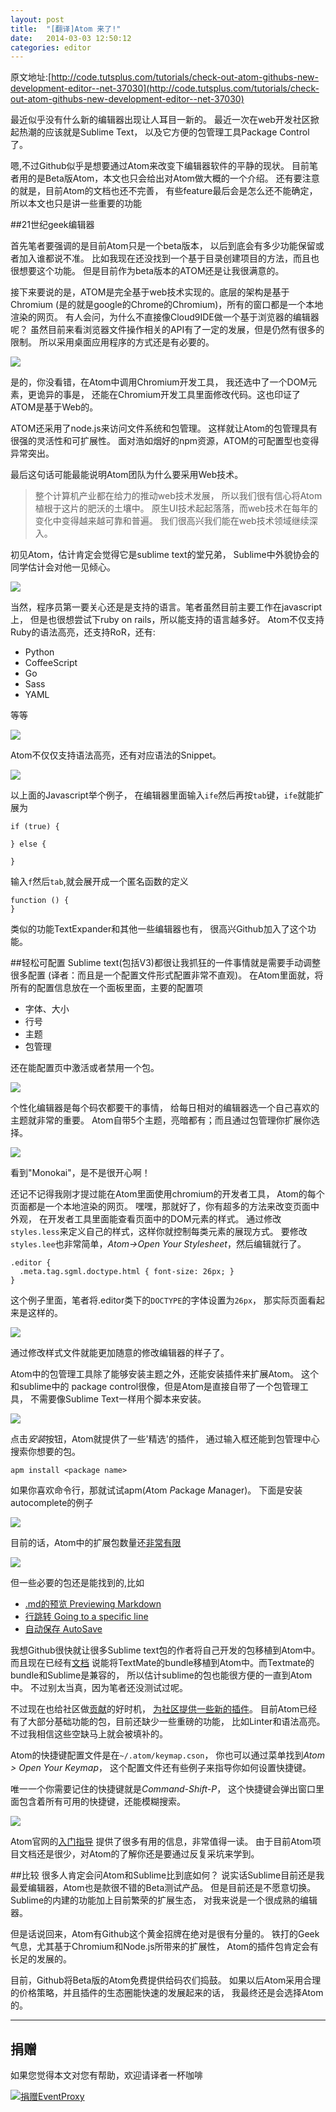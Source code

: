 ```yaml
---
layout: post
title:  "[翻译]Atom 来了!"
date:   2014-03-03 12:50:12
categories: editor
---
```

原文地址:[http://code.tutsplus.com/tutorials/check-out-atom-githubs-new-development-editor--net-37030](http://code.tutsplus.com/tutorials/check-out-atom-githubs-new-development-editor--net-37030)


最近似乎没有什么新的编辑器出现让人耳目一新的。
最近一次在web开发社区掀起热潮的应该就是Sublime Text，
以及它方便的包管理工具Package Control了。

嗯,不过Github似乎是想要通过Atom来改变下编辑器软件的平静的现状。
目前笔者用的是Beta版Atom，本文也只会给出对Atom做大概的一个介绍。
还有要注意的就是，目前Atom的文档也还不完善，
有些feature最后会是怎么还不能确定，所以本文也只是讲一些重要的功能

##21世纪geek编辑器

首先笔者要强调的是目前Atom只是一个beta版本，
以后到底会有多少功能保留或者加入谁都说不准。
比如我现在还没找到一个基于目录创建项目的方法，而且也很想要这个功能。
但是目前作为beta版本的ATOM还是让我很满意的。

接下来要说的是，ATOM是完全基于web技术实现的。底层的架构是基于Chromium
(是的就是google的Chrome的Chromium)，所有的窗口都是一个本地渲染的网页。
有人会问，为什么不直接像Cloud9IDE做一个基于浏览器的编辑器呢？
虽然目前来看浏览器文件操作相关的API有了一定的发展，但是仍然有很多的限制。
所以采用桌面应用程序的方式还是有必要的。

![](https://cdn.tutsplus.com/net/uploads/2014/02/atom-developer-tools.png)

是的，你没看错，在Atom中调用Chromium开发工具，
我还选中了一个DOM元素，更诡异的事是，
还能在Chromium开发工具里面修改代码。这也印证了ATOM是基于Web的。

ATOM还采用了node.js来访问文件系统和包管理。
这样就让Atom的包管理具有很强的灵活性和可扩展性。
面对浩如烟好的npm资源，ATOM的可配置型也变得异常突出。

最后这句话可能最能说明Atom团队为什么要采用Web技术。
>整个计算机产业都在给力的推动web技术发展，
所以我们很有信心将Atom植根于这片的肥沃的土壤中。
原生UI技术起起落落，而web技术在每年的变化中变得越来越可靠和普遍。
我们很高兴我们能在web技术领域继续深入。


初见Atom，估计肯定会觉得它是sublime text的堂兄弟，
Sublime中外貌协会的同学估计会对他一见倾心。

![](https://cdn.tutsplus.com/net/uploads/2014/02/atom-full.png)

当然，程序员第一要关心还是是支持的语言。笔者虽然目前主要工作在javascript上，
但是也很想尝试下ruby on rails，所以能支持的语言越多好。
Atom不仅支持Ruby的语法高亮，还支持RoR，还有:

* Python
* CoffeeScript
* Go
* Sass
* YAML

等等

![](https://cdn.tutsplus.com/net/uploads/2014/02/atom-languages.png)


Atom不仅仅支持语法高亮，还有对应语法的Snippet。

![](https://cdn.tutsplus.com/net/uploads/2014/02/atom-js.png)

以上面的Javascript举个例子，
在编辑器里面输入``ife``然后再按``tab``键，``ife``就能扩展为
```
if (true) {

} else {

}
```
输入``f``然后``tab``,就会展开成一个匿名函数的定义

```
function () {
}
```

类似的功能TextExpander和其他一些编辑器也有，
很高兴Github加入了这个功能。

##轻松可配置
Sublime text(包括V3)都很让我抓狂的一件事情就是需要手动调整很多配置
(译者：而且是一个配置文件形式配置非常不直观)。
在Atom里面就，将所有的配置信息放在一个面板里面，主要的配置项

* 字体、大小
* 行号
* 主题
* 包管理

还在能配置页中激活或者禁用一个包。

![](https://cdn.tutsplus.com/net/uploads/2014/02/atom-settings.png)

个性化编辑器是每个码农都要干的事情，
给每日相对的编辑器选一个自己喜欢的主题就非常的重要。
Atom自带5个主题，亮暗都有；而且通过包管理你扩展你选择。

![](https://cdn.tutsplus.com/net/uploads/2014/02/atom-themes.png)

看到"Monokai"，是不是很开心啊！

还记不记得我刚才提过能在Atom里面使用chromium的开发者工具，
Atom的每个页面都是一个本地渲染的网页。
嘿嘿，那就好了，你有超多的方法来改变页面中外观，
在开发者工具里面能查看页面中的DOM元素的样式。
通过修改``styles.less``来定义自己的样式，这样你就控制每类元素的展现方式。
要修改``styles.lee``也非常简单，*Atom->Open Your Stylesheet*，然后编辑就行了。

```
.editor {
  .meta.tag.sgml.doctype.html { font-size: 26px; }
}
```

这个例子里面，笔者将.editor类下的``DOCTYPE``的字体设置为``26px``，
那实际页面看起来是这样的。

![](https://cdn.tutsplus.com/net/uploads/2014/02/atom-less.png)

通过修改样式文件就能更加随意的修改编辑器的样子了。

Atom中的包管理工具除了能够安装主题之外，还能安装插件来扩展Atom。
这个和sublime中的 package control很像，但是Atom是直接自带了一个包管理工具，
不需要像Sublime Text一样用个脚本来安装。

![](https://cdn.tutsplus.com/net/uploads/2014/02/atom-packages.png)

点击*安装*按钮，Atom就提供了一些'精选'的插件，
通过输入框还能到包管理中心搜索你想要的包。


```
apm install <package name>
```
如果你喜欢命令行，那就试试apm(*A*tom *P*ackage *M*anager)。
下面是安装autocomplete的例子

![](https://cdn.tutsplus.com/net/uploads/2014/02/atom-apm-install.png)

目前的话，Atom中的扩展包数量还[非常有限](https://atom.io/packages)

![](https://cdn.tutsplus.com/net/uploads/2014/02/atom-packages-registry.png)

但一些必要的包还是能找到的,比如

* [.md的预览 Previewing Markdown](https://atom.io/packages/markdown-preview)
* [行跳转 Going to a specific line](https://atom.io/packages/go-to-line)
* [自动保存 AutoSave](https://atom.io/packages/autosave)

我想Github很快就让很多Sublime text包的作者将自己开发的包移植到Atom中。
而且现在已经有[文档](https://atom.io/docs/v0.60.0/converting-a-text-mate-bundle)
说能将TextMate的bundle移植到Atom中。而Textmate的bundle和Sublime是兼容的，
所以估计sublime的包也能很方便的一直到Atom中。
不过别太当真，因为笔者还没测试过呢。

不过现在也给社区做[贡献](https://atom.io/docs/v0.60.0/contributing)的好时机，
[为社区提供一些新的插件](https://atom.io/docs/v0.60.0/creating-a-package)。
目前Atom已经有了大部分基础功能的包，目前还缺少一些重磅的功能，
比如Linter和语法高亮。
不过我相信这些空缺马上就会被填补的。

Atom的快捷键配置文件是在``~/.atom/keymap.cson``，
你也可以通过菜单找到*Atom > Open Your Keymap*，
这个配置文件还有些例子来指导你如何设置快捷键。

唯一一个你需要记住的快捷键就是*Command-Shift-P*，
这个快捷键会弹出窗口里面包含着所有可用的快捷键，还能模糊搜索。

![](https://cdn.tutsplus.com/net/uploads/2014/02/atom-command-palette.png)

Atom官网的[入门指导](https://atom.io/docs/v0.60.0/getting-started)
提供了很多有用的信息，非常值得一读。
由于目前Atom项目文档还是很少，对Atom的了解你还是要通过反复采坑来学到。


##比较
很多人肯定会问Atom和Sublime比到底如何？
说实话Sublime目前还是我最爱编辑器，Atom也是款很不错的Beta测试产品。
但是目前还是不愿意切换。Sublime的内建的功能加上目前繁荣的扩展生态，
对我来说是一个很成熟的编辑器。

但是话说回来，Atom有Github这个黄金招牌在绝对是很有分量的。
铁打的Geek气息，尤其基于Chromium和Node.js所带来的扩展性，
Atom的插件包肯定会有长足的发展的。

目前，Github将Beta版的Atom免费提供给码农们捣鼓。
如果以后Atom采用合理的价格策略，并且插件的生态圈能快速的发展起来的话，
我最终还是会选择Atom的。

---
## 捐赠
如果您觉得本文对您有帮助，欢迎请译者一杯咖啡

[![捐赠EventProxy](https://img.alipay.com/sys/personalprod/style/mc/btn-index.png)](https://me.alipay.com/shupengfei)
